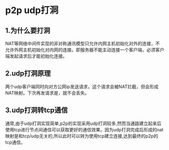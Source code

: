 # p2p udp打洞

## 1.为什么要打洞

NAT等网络中间件实现的非对称通讯模型只允许内网主机初始化对外的连接，不允许外网主机初始化对内网的连接。即服务器不能主动连接一个客户端，必须客户端发起请求后才能初始化连接。

## 2.udp打洞原理

两个udp客户端同时向对方公网ip发送请求，这个请求会被NAT拦截，但会形成NAT映射。下次再发请求是，就不会丢失。

## 3.udp打洞转tcp通信

通常,由于udp打洞实现简单,p2p的实现采用udp打洞较多,然而当通路建立起来后使用tcp进行节点间通信可以获取更好的通信效果。因为udp打洞完成后形成的nat映射是和tcp/udp无关的,所以此时可以转为使用tcp建立连接,达到最终的p2p的tcp通信。
